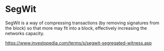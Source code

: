 # SegWit

SegWit is a way of compressing transactions (by removing signatures from the block) so that more may fit into a block, effectively increasing the networks capacity.

https://www.investopedia.com/terms/s/segwit-segregated-witness.asp